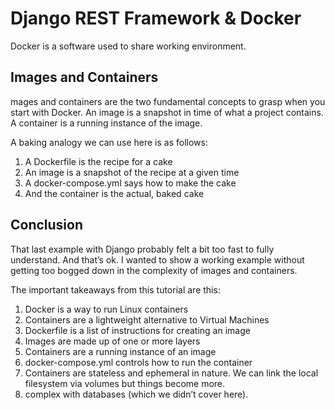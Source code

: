 # Django REST Framework & Docker
Docker is a software used to share working environment.

## Images and Containers

 mages and containers are the two fundamental concepts to grasp when you start with Docker. An image is a snapshot in time of what a project contains. A container is a running instance of the image.

A baking analogy we can use here is as follows:

1. A Dockerfile is the recipe for a cake
2. An image is a snapshot of the recipe at a given time
3. A docker-compose.yml says how to make the cake
4. And the container is the actual, baked cake

## Conclusion
That last example with Django probably felt a bit too fast to fully understand. And that’s ok. I wanted to show a working example without getting too bogged down in the complexity of images and containers.

The important takeaways from this tutorial are this:

1. Docker is a way to run Linux containers
2. Containers are a lightweight alternative to Virtual Machines
3. Dockerfile is a list of instructions for creating an image
4. Images are made up of one or more layers
5. Containers are a running instance of an image
6. docker-compose.yml controls how to run the container
7. Containers are stateless and ephemeral in nature. We can link the local filesystem via volumes but things become more. 
8. complex with databases (which we didn’t cover here).

